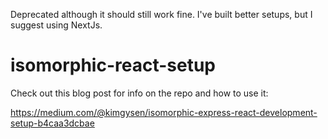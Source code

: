 Deprecated although it should still work fine. 
I've built better setups, but I suggest using NextJs. 

# isomorphic-react-setup

Check out this blog post for info on the repo and how to use it: 

https://medium.com/@kimgysen/isomorphic-express-react-development-setup-b4caa3dcbae 

